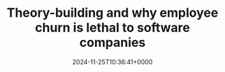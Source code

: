 ---
title: Theory-building and why employee churn is lethal to software companies
slug: 20241125T103641
date: 2024-11-25T10:36:41+0000
params:
  url: https://www.baldurbjarnason.com/2022/theory-building/
tags:
- culture
---